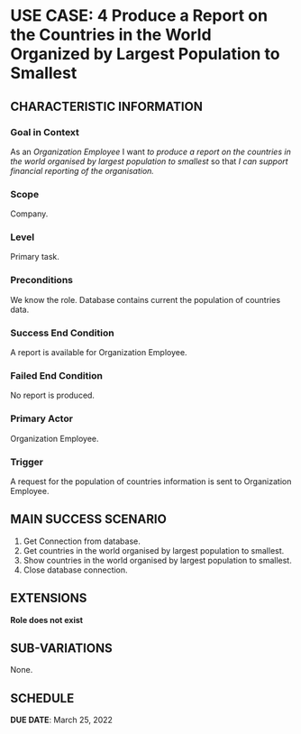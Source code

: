 # USE CASE: 4 Produce a Report on the Countries in the World Organized by Largest Population to Smallest

## CHARACTERISTIC INFORMATION

### Goal in Context

As an *Organization Employee* I want *to produce a report on the countries in the world organised by largest population to smallest* so that *I can support financial reporting of the organisation.*

### Scope

Company.

### Level

Primary task.

### Preconditions

We know the role.  Database contains current the population of countries data.

### Success End Condition

A report is available for Organization Employee.

### Failed End Condition

No report is produced.

### Primary Actor

Organization Employee.

### Trigger

A request for the population of countries information is sent to Organization Employee.

## MAIN SUCCESS SCENARIO

1. Get Connection from database.
2. Get countries in the world organised by largest population to smallest.
3. Show countries in the world organised by largest population to smallest.
4. Close database connection.

## EXTENSIONS

**Role does not exist**

## SUB-VARIATIONS

None.

## SCHEDULE

**DUE DATE**: March 25, 2022
